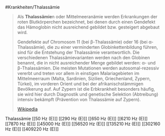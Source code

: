 #Krankheiten/Thalassämie

> Als **Thalassämie**n oder Mittelmeeranämie werden Erkrankungen der roten Blutkörperchen bezeichnet, bei denen durch einen Gendefekt das Hämoglobin nicht ausreichend gebildet bzw. gesteigert abgebaut wird.
>
> Gendefekte auf Chromosom 11 (bei β-Thalassämie) oder 16 (bei α-Thalassämie), die zu einer verminderten Globinkettenbildung führen, sind für die Entstehung der Thalassämie verantwortlich. Die verschiedenen Thalassämievarianten werden nach den Globinen benannt, die in nicht ausreichender Menge gebildet werden: α- und β-Thalassämien. Die meisten Mutationen werden autosomal-rezessiv vererbt und treten vor allem in einstigen Malariagebieten im Mittelmeerraum (Malta, Sardinien, Sizilien, Griechenland, Zypern, Türkei), im vorderen Orient und bei der afrikanischstämmigen Bevölkerung auf. Auf Zypern ist die Erbkrankheit besonders häufig, sie wird hier durch Diagnostik und genetische Selektion (Abtreibung) intensiv bekämpft (Prävention von Thalassämie auf Zypern).
>
> [Wikipedia](https://de.wikipedia.org/wiki/Thalass%C3%A4mie)

Thalassämie
[[50 Hz (E)]]
[[290 Hz (E)]]
[[650 Hz (E)]]
[[6210 Hz (E)]]
[[7870 Hz (E)]]
[[45000 Hz (E)]]
[[56520 Hz (E)]]
[[135210 Hz (E)]]
[[302160 Hz (E)]]
[[409220 Hz (E)]]
